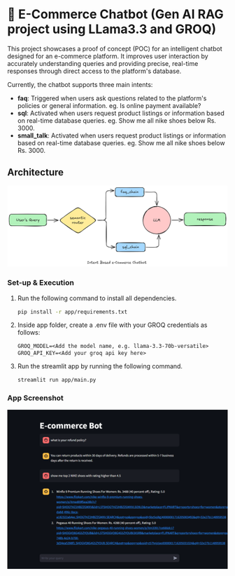 # 💬 E-Commerce Chatbot (Gen AI RAG project using LLama3.3 and GROQ)

This project showcases a proof of concept (POC) for an intelligent chatbot designed for an e-commerce platform. It improves user interaction by accurately understanding queries and providing precise, real-time responses through direct access to the platform's database.

Currently, the chatbot supports three main intents:

- **faq**: Triggered when users ask questions related to the platform's policies or general information. eg. Is online payment available?
- **sql**: Activated when users request product listings or information based on real-time database queries. eg. Show me all nike shoes below Rs. 3000.
- **small_talk**: Activated when users request product listings or information based on real-time database queries. eg. Show me all nike shoes below Rs. 3000.


## Architecture
![architecture diagram of the e-commerce chatbot](app/resources/architecture-diagram.png)


### Set-up & Execution

1. Run the following command to install all dependencies. 

    ```bash
    pip install -r app/requirements.txt
    ```

1. Inside app folder, create a .env file with your GROQ credentials as follows:
    ```text
    GROQ_MODEL=<Add the model name, e.g. llama-3.3-70b-versatile>
    GROQ_API_KEY=<Add your groq api key here>
    ```

1. Run the streamlit app by running the following command.

    ```bash
    streamlit run app/main.py
    ```

### App Screenshot
![App screenshot of the e-commerce chatbot](app/resources/product-ss.png)
